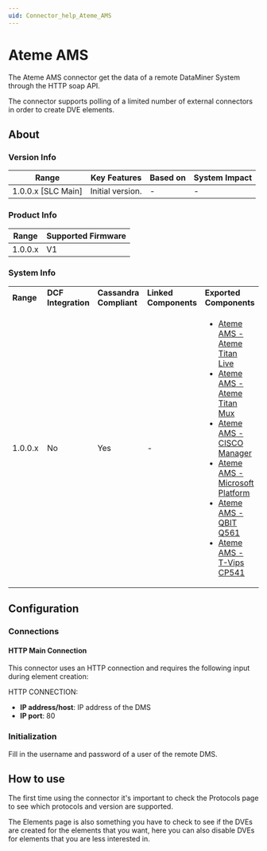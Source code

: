 ```yaml
---
uid: Connector_help_Ateme_AMS
---
```


# Ateme AMS

The Ateme AMS connector get the data of a remote DataMiner System through the HTTP soap API.

The connector supports polling of a limited number of external connectors in order to create DVE elements.

## About

### Version Info

| Range                | Key Features     | Based on     | System Impact     |
|----------------------|------------------|--------------|-------------------|
| 1.0.0.x [SLC Main]   | Initial version. | -            | -                 |

### Product Info

| Range     | Supported Firmware     |
|-----------|------------------------|
| 1.0.0.x   | V1                     |

### System Info

<table>
<colgroup>
<col style="width: 20%" />
<col style="width: 20%" />
<col style="width: 20%" />
<col style="width: 20%" />
<col style="width: 20%" />
</colgroup>
<tbody>
<tr class="odd">
<td><strong>Range</strong></td>
<td><strong>DCF Integration</strong></td>
<td><strong>Cassandra Compliant</strong></td>
<td><strong>Linked Components</strong></td>
<td><strong>Exported Components</strong></td>
</tr>
<tr class="even">
<td>1.0.0.x</td>
<td>No</td>
<td>Yes</td>
<td>-</td>
<td><ul>
<li><a href="/connector%20Help/Ateme%20AMS%20-%20Ateme%20Titan%20Live.aspx">Ateme AMS - Ateme Titan Live</a></li>
<li><a href="/connector%20Help/Ateme%20AMS%20-%20Ateme%20Titan%20Mux.aspx">Ateme AMS - Ateme Titan Mux</a></li>
<li><a href="/connector%20Help/Ateme%20AMS%20-%20CISCO%20Manager.aspx">Ateme AMS - CISCO Manager</a></li>
<li><a href="/connector%20Help/Ateme%20AMS%20-%20Microsoft%20Platform.aspx">Ateme AMS - Microsoft Platform</a></li>
<li><a href="/connector%20Help/Ateme%20AMS%20-%20QBIT%20Q561.aspx">Ateme AMS - QBIT Q561</a></li>
<li><a href="/connector%20Help/Ateme%20AMS%20-%20T-Vips%20CP541.aspx">Ateme AMS - T-Vips CP541</a></li>
</ul></td>
</tr>
</tbody>
</table>

## Configuration

### Connections

#### HTTP Main Connection

This connector uses an HTTP connection and requires the following input during element creation:

HTTP CONNECTION:

- **IP address/host**: IP address of the DMS
- **IP port**: 80

### Initialization

Fill in the username and password of a user of the remote DMS.

## How to use

The first time using the connector it's important to check the Protocols page to see which protocols and version are supported.

The Elements page is also something you have to check to see if the DVEs are created for the elements that you want, here you can also disable DVEs for elements that you are less interested in.
